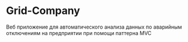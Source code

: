 # Grid-Company
Веб приложение для автоматического анализа данных по аварийным отключениям на предприятии при помощи паттерна MVC
